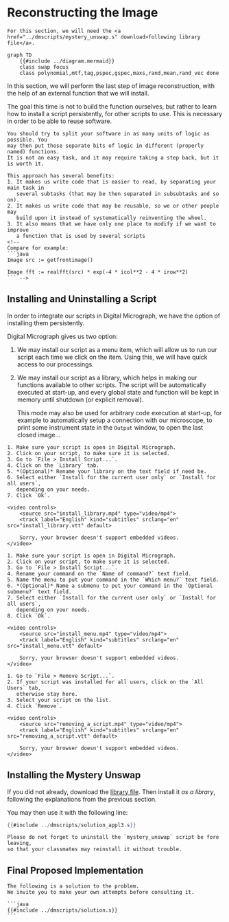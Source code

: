 # Reconstructing the Image

```admonish info
For this section, we will need the <a href="../dmscripts/mystery_unswap.s" download>following library file</a>.
```

```mermaid
graph TD
    {{#include ../diagram.mermaid}}
    class swap focus
    class polynomial,mtf,tag,pspec,gspec,maxs,rand,mean,rand_vec done
```

In this section, we will perform the last step of image reconstruction, with the
help of an external function that we will install.

The goal this time is not to build the function ourselves, but rather to learn how
to install a script persistently, for other scripts to use. This is necessary in order
to be able to reuse software.

```admonish tip
You should try to split your software in as many units of logic as possible. You
may then put those separate bits of logic in different (properly named) functions.
It is not an easy task, and it may require taking a step back, but it is worth it.

This approach has several benefits:
1. It makes us write code that is easier to read, by separating your main task in
   several subtasks (that may be then separated in subsubtasks and so on).
2. It makes us write code that may be reusable, so we or other people may
   build upon it instead of systematically reinventing the wheel.
3. It also means that we have only one place to modify if we want to improve
   a function that is used by several scripts
<!--
Compare for example:
```java
Image src := getfrontimage()

Image fft := realfft(src) * exp(-4 * icol**2 - 4 * irow**2)
``` -->
```

## Installing and Uninstalling a Script

In order to integrate our scripts in Digital Micrograph,
we have the option of installing them persistently.

Digital Micrograph gives us two option:

1. We may install our script as a menu item, which will allow us to
   run our script each time we click on the item. Using this, we will
   have quick access to our processings.

2. We may install our script as a library, which helps in making our functions
   available to other scripts. The script will be automatically executed at
   start-up, and every global state and function will be kept in memory until
   shutdown (or explicit removal).

   This mode may also be used for arbitrary code execution at start-up, for example
   to automatically setup a connection with our microscope, to print some instrument
   state in the `Output` window, to open the last closed image...

~~~admonish tip title="Installing a script as a library" collapsible=true
1. Make sure your script is open in Digital Micrograph.
2. Click on your script, to make sure it is selected.
3. Go to `File > Install Script...`.
4. Click on the `Library` tab.
5. *(Optional)* Rename your library on the text field if need be.
6. Select either `Install for the current user only` or `Install for all users`,
   depending on your needs.
7. Click `Ok`.

<video controls>
    <source src="install_library.mp4" type="video/mp4">
    <track label="English" kind="subtitles" srclang="en" src="install_library.vtt" default>

    Sorry, your browser doesn't support embedded videos.
</video>
~~~

~~~admonish tip title="Installing a script as a menu item" collapsible=true
1. Make sure your script is open in Digital Micrograph.
2. Click on your script, to make sure it is selected.
3. Go to `File > Install Script...`.
4. Rename your command on the `Name of command?` text field.
5. Name the menu to put your command in the `Which menu?` text field.
6. *(Optional)* Name a submenu to put your command in the `Optional submenu?` text field.
7. Select either `Install for the current user only` or `Install for all users`,
   depending on your needs.
8. Click `Ok`.

<video controls>
    <source src="install_menu.mp4" type="video/mp4">
    <track label="English" kind="subtitles" srclang="en" src="install_menu.vtt" default>

    Sorry, your browser doesn't support embedded videos.
</video>
~~~

~~~admonish tip title="Removing a script" collapsible=true
1. Go to `File > Remove Script...`.
2. If your script was installed for all users, click on the `All Users` tab,
   otherwise stay here.
3. Select your script on the list.
4. Click `Remove`.

<video controls>
    <source src="removing_a_script.mp4" type="video/mp4">
    <track label="English" kind="subtitles" srclang="en" src="removing_a_script.vtt" default>

    Sorry, your browser doesn't support embedded videos.
</video>
~~~

## Installing the Mystery Unswap

If you did not already, download the <a href="../dmscripts/mystery_unswap.s" download>library file</a>.
Then install it *as a library*, following the explanations from the previous section.

You may then use it with the following line:

```java
{{#include ../dmscripts/solution_appl3.s}}
```

```admonish warning
Please do not forget to uninstall the `mystery_unswap` script be fore leaving,
so that your classmates may reinstall it without trouble.
```

## Final Proposed Implementation

```admonish warning
The following is a solution to the problem.
We invite you to make your own attempts before consulting it.
```

~~~admonish example title="Solution" collapsible=true
```java
{{#include ../dmscripts/solution.s}}
```
~~~